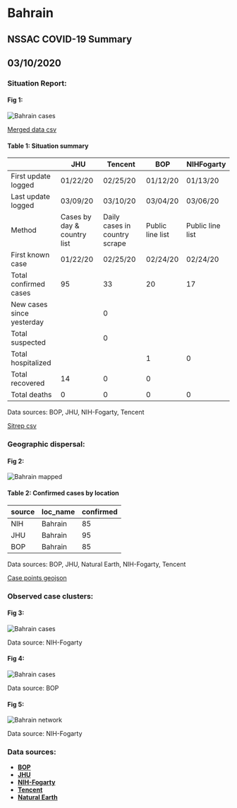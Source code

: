 # Bahrain
## NSSAC COVID-19 Summary
## 03/10/2020



### Situation Report:
#### Fig 1:
![Bahrain cases](../merged_histories/Bahrain_merged_histories.png)

[Merged data csv](https://github.com/SchlittDataSci/SchlittDataSci.github.io/blob/master/data/tables/Bahrain_merged_daily.csv)

#### Table 1: Situation summary


|                           | JHU                         | Tencent                       | BOP              | NIHFogarty       |
|---------------------------|-----------------------------|-------------------------------|------------------|------------------|
| First update logged       | 01/22/20                    | 02/25/20                      | 01/12/20         | 01/13/20         |
| Last update logged        | 03/09/20                    | 03/10/20                      | 03/04/20         | 03/06/20         |
| Method                    | Cases by day & country list | Daily cases in country scrape | Public line list | Public line list |
| First known case          | 01/22/20                    | 02/25/20                      | 02/24/20         | 02/24/20         |
| Total confirmed cases     | 95                          | 33                            | 20               | 17               |
| New cases since yesterday |                             | 0                             |                  |                  |
| Total suspected           |                             | 0                             |                  |                  |
| Total hospitalized        |                             |                               | 1                | 0                |
| Total recovered           | 14                          | 0                             | 0                |                  |
| Total deaths              | 0                           | 0                             | 0                | 0                |

Data sources: BOP, JHU, NIH-Fogarty, Tencent


[Sitrep csv](https://github.com/SchlittDataSci/SchlittDataSci.github.io/blob/master/data/tables/Bahrain_sitrep.csv)

### Geographic dispersal:
#### Fig 2:
![Bahrain mapped](../case_locs/Bahrain_case_locs.png)

#### Table 2: Confirmed cases by location


| source   | loc_name   |   confirmed |
|----------|------------|-------------|
| NIH      | Bahrain    |          85 |
| JHU      | Bahrain    |          95 |
| BOP      | Bahrain    |          85 |

Data sources: BOP, JHU, Natural Earth, NIH-Fogarty, Tencent


[Case points geojson](https://github.com/SchlittDataSci/SchlittDataSci.github.io/blob/master/data/shapes/Bahrain_case_locs.geojson)

### Observed case clusters:
#### Fig 3:
![Bahrain cases](../cluster_analysis/Bahrain_imported_cases_NIHFogarty.png)



Data source: NIH-Fogarty


#### Fig 4:
![Bahrain cases](../cluster_analysis/Bahrain_imported_cases_BOP.png)



Data source: BOP


#### Fig 5:
![Bahrain network](../autochthonous_networks/Bahrain_network.png)



Data source: NIH-Fogarty


### Data sources:
* **[BOP](https://github.com/beoutbreakprepared/nCoV2019)**
* **[JHU](https://github.com/CSSEGISandData/COVID-19)** 
* **[NIH-Fogarty](https://docs.google.com/spreadsheets/d/1jS24DjSPVWa4iuxuD4OAXrE3QeI8c9BC1hSlqr-NMiU/edit#gid=1187587451)** 
* **[Tencent](https://news.qq.com/zt2020/page/feiyan.htm)**
* **[Natural Earth](https://www.naturalearthdata.com/forums/forum/natural-earth-map-data/cultural-vectors/admin-1-states-provinces-and-their-boundaries/)**

<!-- Global site tag (gtag.js) - Google Analytics -->
<script async src="https://www.googletagmanager.com/gtag/js?id=UA-158816269-1"></script>
<script>
  window.dataLayer = window.dataLayer || [];
  function gtag(){dataLayer.push(arguments);}
  gtag('js', new Date());

  gtag('config', 'UA-158816269-1');
</script>